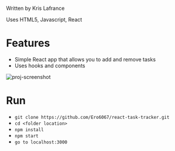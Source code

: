 # <React Task Tracker App>

Written by Kris Lafrance

Uses HTML5, Javascript, React

# Features

- Simple React app that allows you to add and remove tasks
- Uses hooks and components

![proj-screenshot](/img/example.jpg)

# Run

- `git clone https://github.com/Ero6067/react-task-tracker.git`
- `cd <folder location>`
- `npm install`
- `npm start`
- `go to localhost:3000`
